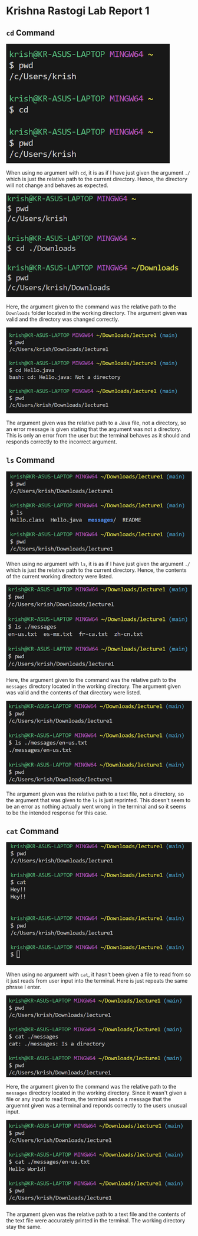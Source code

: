 # Krishna Rastogi Lab Report 1


## `cd` Command
![Image](lab11.png)

When using no argument with `cd`, it is as if I have just given the argument `./` which is just the relative path to the current directory. Hence, the directory will not change and behaves as expected.

![Image](lab12.png)

Here, the argument given to the command was the relative path to the `Downloads` folder located in the working directory. The argument given was valid and the directory was changed correctly. 

![Image](lab13.png)

The argument given was the relative path to a Java file, not a directory, so an error message is given stating that the argument was not a directory. This is only an error from the user but the terminal behaves as it should and responds correctly to the incorrect argument.


## `ls` Command

![Image](lab14.png)

When using no argument with `ls`, it is as if I have just given the argument `./` which is just the relative path to the current directory. Hence, the contents of the current working directory were listed.

![Image](lab15.png)

Here, the argument given to the command was the relative path to the `messages` directory located in the working directory. The argument given was valid and the contents of that directory were listed.

![Image](lab16.png)

The argument given was the relative path to a text file, not a directory, so the argument that was given to the `ls` is just reprinted. This doesn't seem to be an error as nothing actually went wrong in the terminal and so it seems to be the intended response for this case.


## `cat` Command

![Image](lab17.png)

When using no argument with `cat`, it hasn't been given a file to read from so it just reads from user input into the terminal. Here is just repeats the same phrase I enter.

![Image](lab18.png)

Here, the argument given to the command was the relative path to the `messages` directory located in the working directory. Since it wasn't given a file or any input to read from, the terminal sends a message that the arguemnt given was a terminal and reponds correctly to the users unusual input.

![Image](lab19.png)

The argument given was the relative path to a text file and the contents of the text file were accurately printed in the terminal. The working directory stay the same.
